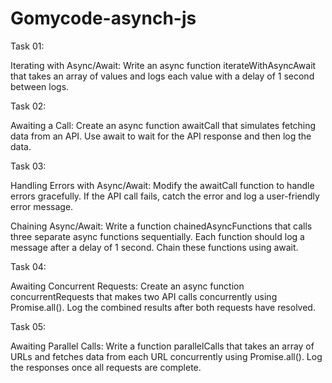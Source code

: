 # Gomycode-asynch-js
Task 01:

Iterating with Async/Await: Write an async function iterateWithAsyncAwait that takes an array of values and logs each value with a delay of 1 second between logs.

Task 02:

Awaiting a Call: Create an async function awaitCall that simulates fetching data from an API. Use await to wait for the API response and then log the data.

Task 03:

Handling Errors with Async/Await: Modify the awaitCall function to handle errors gracefully. If the API call fails, catch the error and log a user-friendly error message.

Chaining Async/Await: Write a function chainedAsyncFunctions that calls three separate async functions sequentially. Each function should log a message after a delay of 1 second. Chain these functions using await.

Task 04:

Awaiting Concurrent Requests: Create an async function concurrentRequests that makes two API calls concurrently using Promise.all(). Log the combined results after both requests have resolved.

Task 05:

Awaiting Parallel Calls: Write a function parallelCalls that takes an array of URLs and fetches data from each URL concurrently using Promise.all(). Log the responses once all requests are complete.
